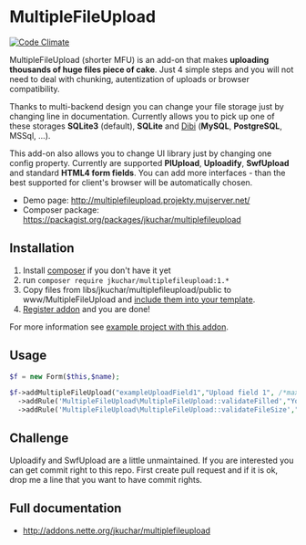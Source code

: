 MultipleFileUpload
==================

[![Code Climate](https://codeclimate.com/github/jkuchar/MultipleFileUpload/badges/gpa.svg)](https://codeclimate.com/github/jkuchar/MultipleFileUpload)


MultipleFileUpload (shorter MFU) is an add-on that makes **uploading thousands of huge files piece of cake**. Just 4 simple steps and you will not need to deal with chunking, autentization of uploads or browser compatibility.

Thanks to multi-backend design you can change your file storage just by changing line in documentation. Currently allows you to pick up one of these storages **SQLite3** (default), **SQLite** and [Dibi](http://dibiphp.com/) (**MySQL**, **PostgreSQL**, MSSql, ...).

This add-on also allows you to change UI library just by changing one config property. Currently are supported **PlUpload**, **Uploadify**, **SwfUpload** and standard **HTML4 form fields**. You can add more interfaces - than the best supported for client's browser will be automatically chosen.


- Demo page: http://multiplefileupload.projekty.mujserver.net/
- Composer package: https://packagist.org/packages/jkuchar/multiplefileupload

Installation
------------
1. Install [composer](https://getcomposer.org/download/) if you don't have it yet
2. run `composer require jkuchar/multiplefileupload:1.*`
3. Copy files from libs/jkuchar/multiplefileupload/public to www/MultipleFileUpload and [include them into your template](https://github.com/jkuchar/MultipleFileUpload-example/blob/a80f234740d32dac038e105e9bc6742f52adc841/app/templates/%40layout.latte#L33).
4. [Register addon](https://github.com/jkuchar/MultipleFileUpload-example/blob/edb0a960dea344b4b1790cfc9b30f7ecdfbd9d1c/app/bootstrap.php#L31) and you are done!

For more information see [example project with this addon](https://github.com/jkuchar/MultipleFileUpload-example).


Usage
-----
```php
$f = new Form($this,$name);

$f->addMultipleFileUpload("exampleUploadField1","Upload field 1", /*max num. of files*/ 20)
  ->addRule('MultipleFileUpload\MultipleFileUpload::validateFilled',"You must upload at least one file")
  ->addRule('MultipleFileUpload\MultipleFileUpload::validateFileSize',"Files you've selected are too big.", 1024); //kB
```

Challenge
---------

Uploadify and SwfUpload are a little unmaintained. If you are interested you can get commit right to this repo. First create pull request and if it is ok, drop me a line that you want to have commit rights.


Full documentation
------------------
- http://addons.nette.org/jkuchar/multiplefileupload

